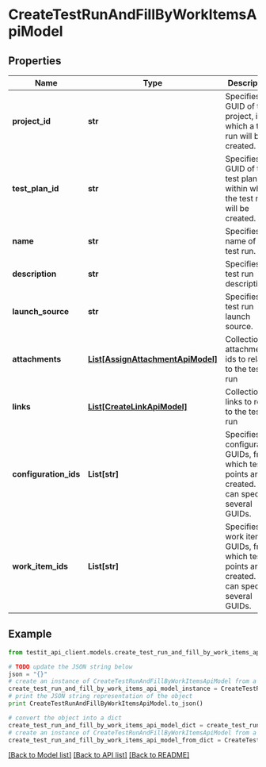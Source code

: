 # CreateTestRunAndFillByWorkItemsApiModel


## Properties
Name | Type | Description | Notes
------------ | ------------- | ------------- | -------------
**project_id** | **str** | Specifies the GUID of the project, in which a test run will be created. | 
**test_plan_id** | **str** | Specifies the GUID of the test plan, within which the test run will be created. | 
**name** | **str** | Specifies the name of the test run. | [optional] 
**description** | **str** | Specifies the test run description. | [optional] 
**launch_source** | **str** | Specifies the test run launch source. | [optional] 
**attachments** | [**List[AssignAttachmentApiModel]**](AssignAttachmentApiModel.md) | Collection of attachment ids to relate to the test run | [optional] 
**links** | [**List[CreateLinkApiModel]**](CreateLinkApiModel.md) | Collection of links to relate to the test run | [optional] 
**configuration_ids** | **List[str]** | Specifies the configuration GUIDs, from which test points are created. You can specify several GUIDs. | 
**work_item_ids** | **List[str]** | Specifies the work item GUIDs, from which test points are created. You can specify several GUIDs. | 

## Example

```python
from testit_api_client.models.create_test_run_and_fill_by_work_items_api_model import CreateTestRunAndFillByWorkItemsApiModel

# TODO update the JSON string below
json = "{}"
# create an instance of CreateTestRunAndFillByWorkItemsApiModel from a JSON string
create_test_run_and_fill_by_work_items_api_model_instance = CreateTestRunAndFillByWorkItemsApiModel.from_json(json)
# print the JSON string representation of the object
print CreateTestRunAndFillByWorkItemsApiModel.to_json()

# convert the object into a dict
create_test_run_and_fill_by_work_items_api_model_dict = create_test_run_and_fill_by_work_items_api_model_instance.to_dict()
# create an instance of CreateTestRunAndFillByWorkItemsApiModel from a dict
create_test_run_and_fill_by_work_items_api_model_from_dict = CreateTestRunAndFillByWorkItemsApiModel.from_dict(create_test_run_and_fill_by_work_items_api_model_dict)
```
[[Back to Model list]](../README.md#documentation-for-models) [[Back to API list]](../README.md#documentation-for-api-endpoints) [[Back to README]](../README.md)


